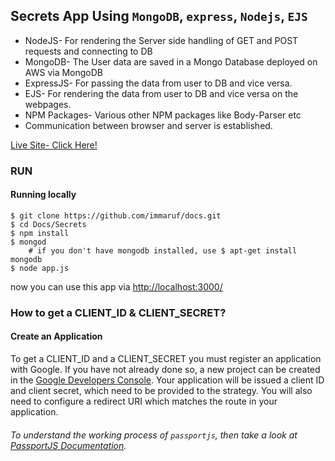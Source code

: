 ## Secrets App Using `MongoDB`, `express`, `Nodejs`, `EJS`
* NodeJS- For rendering the Server side handling of GET and POST requests and connecting to DB
* MongoDB- The User data are saved in a Mongo Database deployed on AWS via MongoDB
* ExpressJS- For passing the data from user to DB and vice versa.
* EJS- For rendering the data from user to DB and vice versa on the webpages.
* NPM Packages- Various other NPM packages like Body-Parser etc
* Communication between browser and server is established.

[Live Site- Click Here!](https://s3cr3ts.herokuapp.com)

### RUN
#### Running locally
```
$ git clone https://github.com/immaruf/docs.git
$ cd Docs/Secrets
$ npm install
$ mongod  
    # if you don't have mongodb installed, use $ apt-get install mongodb
$ node app.js
```
now you can use this app via [http://localhost:3000/](http://localhost:3000/)

### How to get a CLIENT_ID & CLIENT_SECRET?
#### Create an Application

To get a CLIENT_ID and a CLIENT_SECRET you must register an application with Google. If you have not already done so, a new project can be created in the [Google Developers Console](https://console.developers.google.com/). Your application will be issued a client ID and client secret, which need to be provided to the strategy. You will also need to configure a redirect URI which matches the route in your application.

###### To understand the working process of `passportjs`,  then take a look at [PassportJS Documentation](www.passportjs.org/docs/).
